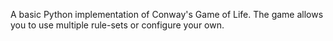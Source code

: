 A basic Python implementation of Conway's Game of Life.
The game allows you to use multiple rule-sets or configure your own.